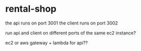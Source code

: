 # rental-shop

the api runs on port 3001
the client runs on port 3002

run api and client on different ports of the same ec2 instance?

ec2 or aws gateway + lambda  for api??
